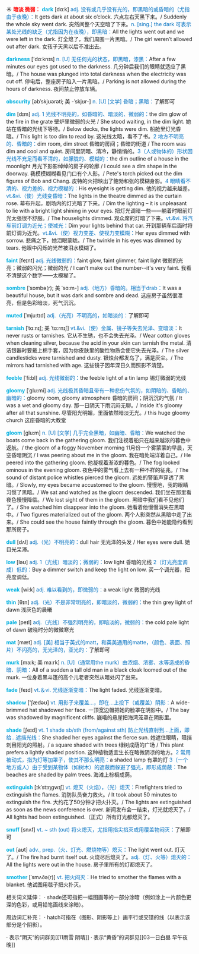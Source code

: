 ☀ <font color="red">**暗淡 微弱：**</font>
<font color="sky blue">**dark**</font> [dɑːk] 
<font color="#0070c0">adj. 没有或几乎没有光的，即黑暗的或昏暗的（尤指由于夜晚）：</font>It gets dark at about six o’clock. 六点左右天黑下来。/ Suddenly the whole sky went dark. 突然间整个天空暗了下来。<font color="#0070c0">n. [sing.] the dark 可表示某处光线的缺乏（尤指因为在夜晚），即黑暗：</font>All the lights went out and we were left in the dark. 灯全熄了，我们周围一片黑暗。/ The girl weren’t allowed out after dark. 女孩子天黑以后不准出去。

<font color="sky blue">**darkness**</font> ['dɑːknɪs] 
<font color="#0070c0">n. [U] 无任何光的状态，即黑暗，漆黑：</font>After a few minutes our eyes got used to the darkness. 几分钟后我们的眼睛就适应了黑暗。/ The house was plunged into total darkness when the electricity was cut off. 停电后，整座房子陷入一片黑暗。/ Parking is not allowed during the hours of darkness. 夜间禁止停放车辆。
                      
<font color="sky blue">**obscurity**</font> [əbˈskjʊərəti; 美 -ˈskjʊr-]
<font color="#0070c0">n. [U] [文学] 昏暗；黑暗：</font>了解即可

<font color="sky blue">**dim**</font> [dɪm]
<font color="#0070c0">adj. 1 光线不明亮的，如昏暗的、暗淡的、微弱的：</font>the dim glow of the fire in the grate 壁炉里微弱的火光 / She stood waiting, in the dim light. 她站在昏暗的光线下等待。/ Below decks, the lights were dim. 船舱里灯光昏暗。/ This light is too dim to read by. 这光线太暗，看不了书。<font color="#0070c0">2 地方不明亮的、昏暗的：</font>dim room, dim street 昏暗的房间；昏暗的街道 / The room was dim and cool and quiet. 房间里阴暗、清冷，静悄悄的。<font color="#0070c0">3（人或物体的）形状因光线不充足而看不清的，如朦胧的、模糊的：</font>the dim outline of a house in the moonlight 月光下影影绰绰的房子的轮廓 / I could see a dim shape in the doorway. 我模模糊糊看见门口有个人影。/ Pete's torch picked out the dim figures of Bob and Chang. 皮特的火把映出了鲍勃和张的模糊身影。<font color="#0070c0">4 眼睛看不清的、视力差的、视力模糊的：</font>His eyesight is getting dim. 他的视力越来越差。<font color="#0070c0">vt.&vi.（使）光线变昏暗：</font>The lights in the theatre dimmed as the curtain rose. 幕布升起，剧场内的灯光暗了下来。/ Dim the lighting – it is unpleasant to lie with a bright light shining in your eyes. 把灯光调暗一些——躺着时眼前灯光太强很不舒服。/ The houselights dimmed. 观众席的灯暗了下来。<font color="#0070c0">vt.&vi. 将汽车前灯调为近光；使减光：</font>Dim your lights behind that car. 开到那辆车后面时将前灯调为近光。<font color="#0070c0">vt.&vi.（使）视力变差、使视力变模糊：</font>Her eyes dimmed with sorrow. 悲痛之下，她泪眼蒙眬。/ The twinkle in his eyes was dimmed by tears. 他眼中闪烁的光芒被泪水模糊了。
            
<font color="sky blue">**faint**</font> [feɪnt]
<font color="#0070c0">adj. 光线微弱的：</font>faint glow, faint glimmer, faint light 微弱的光亮；微弱的闪光；微弱的光 / I can't make out the number--it's very faint. 我看不清楚这个数字——太模糊了。         

<font color="sky blue">**sombre**</font> [ˈsɒmbə(r); 美 ˈsɑ:m-]
<font color="#0070c0">adj.（地方）昏暗的。相当于drab：</font>It was a beautiful house, but it was dark and sombre and dead. 这座房子虽然很漂亮，但是色彩暗淡，死气沉沉。
                     
<font color="sky blue">**muted**</font> [ˈmju:tɪd]
<font color="#0070c0">adj.（光亮）不明亮的，如暗淡的：</font>了解即可

<font color="sky blue">**tarnish**</font> [ˈtɑ:nɪʃ; 美 ˈtɑ:rnɪʃ]
<font color="#0070c0">vt.&vi.（使）金属、镜子等失去光泽、变暗淡：</font>It never rusts or tarnishes. 它从不生锈，也不会失去光泽。/ Wear cotton gloves when cleaning silver, because the acid in your skin can tarnish the metal. 清洁银器时要戴上棉手套，因为你皮肤里的酸性物质会使它失去光泽。/ The silver candlesticks were tarnished and dusty. 银烛台都发乌了，满是灰尘。/ The mirrors had tarnished with age. 这些镜子因年深日久而照影不清楚。           
           
<font color="sky blue">**feeble**</font> [ˈfi:bl]
<font color="#0070c0">adj. 光线微弱的：</font>the feeble light of a tin lamp 锡灯微弱的光线

<font color="sky blue">**gloomy**</font> [ˈglu:mi]
<font color="#0070c0">adj. 光线极其昏暗且带有一种悲伤气氛的，如阴暗的、昏暗的、幽暗的：</font>gloomy room, gloomy atmosphere 昏暗的房间；阴沉沉的气氛 / It was a wet and gloomy day. 那一日阴天下雨沉闷无聊。/ Inside it's gloomy after all that sunshine. 尽管阳光明媚，里面依然暗淡无光。/ this huge gloomy church 这座昏暗的大教堂
         
<font color="sky blue">**gloom**</font> [glu:m]
<font color="#0070c0">n. [U] [文学] 几乎完全黑暗，如幽暗、昏暗：</font>We watched the boats come back in the gathering gloom. 我们注视着船只在越来越浓的暮色中返航。/ the gloom of a foggy November morning 11月份一个雾蒙蒙的早晨，天空昏暗阴沉 / I was peering about me in the gloom. 我在暗处端详着自己。/ He peered into the gathering gloom. 他凝视着渐浓的暮色。/ The fog looked ominous in the evening gloom. 夜色中的雾气看上去有一种不祥的征兆。/ The sound of distant police whistles pierced the gloom. 远处的警笛声穿透了黑暗。/ Slowly, my eyes became accustomed to the gloom. 慢慢地，我的眼睛习惯了黑暗。/ We sat and watched as the gloom descended. 我们坐在那里看夜色慢慢降临。/ We lost sight of them in the gloom. 黑暗中我们看不见他们了。/ She watched him disappear into the gloom. 她看着他慢慢消失在黑暗中。/ Two figures materialized out of the gloom. 两个人影突然从黑暗中走了出来。/ She could see the house faintly through the gloom. 暮色中她能隐约看到那所房子。
 
<font color="sky blue">**dull**</font> [dʌl] 
<font color="#0070c0">adj.（光）不明亮的：</font>dull hair 无光泽的头发 / Her eyes were dull. 她目光呆滞。

<font color="sky blue">**low**</font> [ləʊ] 
<font color="#0070c0">adj. 1（光线）暗淡的；微弱的：</font>low light 昏暗的光线 <font color="#0070c0">2（灯光亮度调成）低的：</font>Buy a dimmer switch and keep the light on low. 买一个调光器，把亮度调低。

<font color="sky blue">**weak**</font> [wi:k] 
<font color="#0070c0">adj. 难以看到的，即微弱的：</font>a weak light 微弱的光线

<font color="sky blue">**thin**</font> [θɪn] 
<font color="#0070c0">adj.（光）不是非常明亮的，即暗淡的，微弱的：</font>the thin grey light of dawn 浅灰色的晨曦

<font color="sky blue">**pale**</font> [peɪl] 
<font color="#0070c0">adj.（光线）不强烈明亮的，即暗淡的，微弱的：</font>the cold pale light of dawn 破晓时分的微微寒光 

<font color="sky blue">**mat**</font> [mæt] 
<font color="#0070c0">adj. [美] 相当于英式的matt，和英美通用的matte，（颜色、表面、照片）不闪亮的，无光泽的，亚光的：</font>了解即可

<font color="sky blue">**murk**</font> [mɜ:k; 美 mɜ:rk]
<font color="#0070c0">n. [U]（通常用the murk）由浓烟、浓雾、水等造成的昏暗、阴暗：</font>All of a sudden a tall old man in a black cloak loomed out of the murk. 一位身着黑斗篷的高个儿老者突然从暗处闪了出来。

<font color="sky blue">**fade**</font> [feɪd] 
<font color="#0070c0">vt.＆vi. 光线逐渐变暗：</font>The light faded. 光线逐渐变暗。

<font color="sky blue">**shadow**</font> ['ʃædəʊ] 
<font color="#0070c0">vt. 用影子来覆盖…，即在…上投下（或覆盖）阴影：</font>A wide-brimmed hat shadowed her face. 一顶宽边帽把她的脸罩在阴影中。/ The bay was shadowed by magnificent cliffs. 巍峨的悬崖把海湾笼罩在阴影里。

<font color="sky blue">**shade**</font> [ʃeɪd] 
<font color="#0070c0">vt. 1 shade sb/sth (from/against sth) 防止光线直射到…上面，即给…遮挡光线：</font>She shaded her eyes against the fierce sun. 她遮住眼睛，阻挡刺目阳光的照射。/ a square shaded with trees 绿树成荫的广场 / This plant prefers a lightly shaded position. 这种植物适宜生长在略微阴凉的地方。<font color="#0070c0">2 常用被动式，指为灯等加罩子，使其不那么明亮：</font>a shaded lamp 有罩的灯 <font color="#0070c0">3（一个地方或人）由于受到某物体（如树木）的遮蔽而躲避了强光，即形成荫蔽：</font>The beaches are shaded by palm trees. 海滩上棕榈成荫。
           
<font color="sky blue">**extinguish**</font> [ɪkˈstɪŋgwɪʃ]
<font color="#0070c0">vt. 熄灭（火焰），（光）熄灭：</font>Firefighters tried to extinguish the flames. 消防队员奋力救火。/ It took about 50 minutes to extinguish the fire. 大约花了50分钟才把火扑灭。/ The lights are extinguished as soon as the news conference is over. 新闻发布会一结束，灯光就熄灭了。/ All lights had been extinguished.（正式）所有灯光都熄灭了。
           
<font color="sky blue">**snuff**</font> [snʌf]
<font color="#0070c0">vt. ~ sth (out) 将火熄灭，尤指用指尖掐灭或用覆盖物闷灭：</font>了解即可

<font color="sky blue">**out**</font> [aʊt] 
<font color="#0070c0">adv., prep.（火、灯光、燃烧物等）熄灭：</font>The light went out. 灯灭了。/ The fire had burnt itself out. 火烧尽后熄灭了。<font color="#0070c0">adj.（灯、火等）熄灭的：</font>All the lights were out in the house. 房子里所有的灯都熄灭了。 
           
<font color="sky blue">**smother**</font> [ˈsmʌðə(r)]
<font color="#0070c0">vt. 把火闷灭：</font>He tried to smother the flames with a blanket. 他试图用毯子把火扑灭。

相关词义延伸：
· shade还可指把一幅图画等的一部分涂暗（例如涂上一片颜色更深的色彩，或用铅笔画线来涂暗）。

周边词汇补充：
· hatch可指在（图形、阴影等上）画平行或交错的线（以表示该部分是个阴影）。

· 表示“阴天”的词群见[[11雨雪 阴晴]]
· 表示“黄昏”的词群见[[03一日白昼 早午夜晚]]
